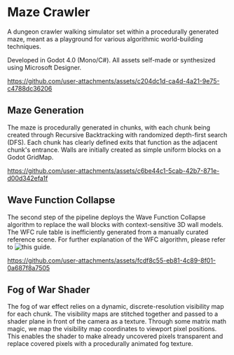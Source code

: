 # Maze Crawler

A dungeon crawler walking simulator set within a procedurally generated maze, meant as a playground for various algorithmic world-building techniques.

Developed in Godot 4.0 (Mono/C#).
All assets self-made or synthesized using Microsoft Designer.

https://github.com/user-attachments/assets/c204dc1d-ca4d-4a21-9e75-c4788dc36206

## Maze Generation
The maze is procedurally generated in chunks, with each chunk being created through Recursive Backtracking with randomized depth-first search (DFS).
Each chunk has clearly defined exits that function as the adjacent chunk's entrance.
Walls are initially created as simple uniform blocks on a Godot GridMap.

https://github.com/user-attachments/assets/c6be44c1-5cab-42b7-871e-d00d342efa1f

## Wave Function Collapse
The second step of the pipeline deploys the Wave Function Collapse algorithm to replace the wall blocks with context-sensitive 3D wall models.
The WFC rule table is inefficiently generated from a manually curated reference scene.
For further explanation of the WFC algorithm, please refer to ![this guide](https://robertheaton.com/2018/12/17/wavefunction-collapse-algorithm/).

https://github.com/user-attachments/assets/fcdf8c55-eb81-4c89-8f01-0a687f8a7505

## Fog of War Shader
The fog of war effect relies on a dynamic, discrete-resolution visibility map for each chunk. The visibility maps are stitched together and passed to a shader plane in front of the camera as a texture.
Through some matrix math magic, we map the visibility map coordinates to viewport pixel positions. This enables the shader to make already uncovered pixels transparent and replace covered pixels with a procedurally animated fog texture.
